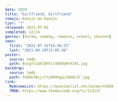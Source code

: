 ```yaml
---
date: 2020
title: "Girlfriend, Girlfriend"
romaji: Kanojo mo Kanojo
tier: "?"
released: 2021-07-03
completed: 12/24
genres: [harem, comedy, romance, school, shounen]
seen:
  first: "2021-07-31T14:36:25"
  last: "2021-09-19T12:05:30"
poster:
  source: tmdb
  path: 6vvqfs1Q4lDFhlzSNO5bWY4I4S.jpg
backdrop:
  source: tmdb
  path: fmdDkTWvjrCYyOD9Xgqc3AbQcZr.jpg
link:
  MyAnimeList: https://myanimelist.net/anime/43969
  TMDB: https://www.themoviedb.org/tv/113137
---
```

